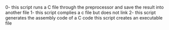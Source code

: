 0- this script runs a C file through the preprocessor and save the result into another file
1- this script complies a c file but does not link
2- this script generates the assembly code of a C code
this script creates an executable file
